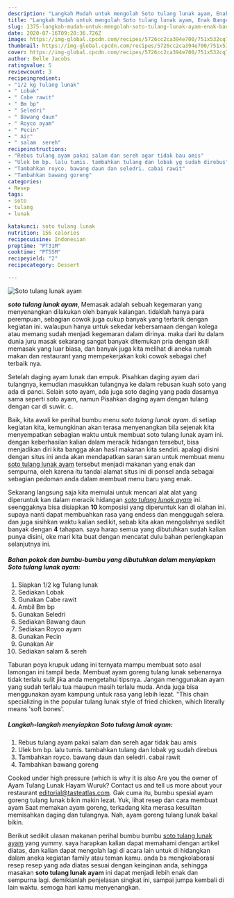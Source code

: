 ```yaml
---
description: "Langkah Mudah untuk mengolah Soto tulang lunak ayam, Enak Banget"
title: "Langkah Mudah untuk mengolah Soto tulang lunak ayam, Enak Banget"
slug: 1375-langkah-mudah-untuk-mengolah-soto-tulang-lunak-ayam-enak-banget
date: 2020-07-16T09:28:36.726Z
image: https://img-global.cpcdn.com/recipes/5726cc2ca394e700/751x532cq70/soto-tulang-lunak-ayam-foto-resep-utama.jpg
thumbnail: https://img-global.cpcdn.com/recipes/5726cc2ca394e700/751x532cq70/soto-tulang-lunak-ayam-foto-resep-utama.jpg
cover: https://img-global.cpcdn.com/recipes/5726cc2ca394e700/751x532cq70/soto-tulang-lunak-ayam-foto-resep-utama.jpg
author: Belle Jacobs
ratingvalue: 5
reviewcount: 3
recipeingredient:
- "1/2 kg Tulang lunak"
- " Lobak"
- " Cabe rawit"
- " Bm bp"
- " Seledri"
- " Bawang daun"
- " Royco ayam"
- " Pecin"
- " Air"
- " salam  sereh"
recipeinstructions:
- "Rebus tulang ayam pakai salam dan sereh agar tidak bau amis"
- "Ulek bm bp. lalu tumis. tambahkan tulang dan lobak yg sudah direbus"
- "Tambahkan royco. bawang daun dan seledri. cabai rawit"
- "Tambahkan bawang goreng"
categories:
- Resep
tags:
- soto
- tulang
- lunak

katakunci: soto tulang lunak 
nutrition: 156 calories
recipecuisine: Indonesian
preptime: "PT31M"
cooktime: "PT55M"
recipeyield: "2"
recipecategory: Dessert

---
```



![Soto tulang lunak ayam](https://img-global.cpcdn.com/recipes/5726cc2ca394e700/751x532cq70/soto-tulang-lunak-ayam-foto-resep-utama.jpg)

<b><i>soto tulang lunak ayam</i></b>, Memasak adalah sebuah kegemaran yang menyenangkan dilakukan oleh banyak kalangan. tidaklah hanya para perempuan, sebagian cowok juga cukup banyak yang tertarik dengan kegiatan ini. walaupun hanya untuk sekedar kebersamaan dengan kolega atau memang sudah menjadi kegemaran dalam dirinya. maka dari itu dalam dunia juru masak sekarang sangat banyak ditemukan pria dengan skill memasak yang luar biasa, dan banyak juga kita melihat di aneka rumah makan dan restaurant yang mempekerjakan koki cowok sebagai chef terbaik nya.

Setelah daging ayam lunak dan empuk. Pisahkan daging ayam dari tulangnya, kemudian masukkan tulangnya ke dalam rebusan kuah soto yang ada di panci. Selain soto ayam, ada juga soto daging yang pada dasarnya sama seperti soto ayam, namun Pisahkan daging ayam dengan tulang dengan car di suwir. c.

Baik, kita awali ke perihal bumbu menu <i>soto tulang lunak ayam</i>. di setiap kegiatan kita, kemungkinan akan terasa menyenangkan bila sejenak kita menyempatkan sebagian waktu untuk membuat soto tulang lunak ayam ini. dengan keberhasilan kalian dalam meracik hidangan tersebut, bisa menjadikan diri kita bangga akan hasil makanan kita sendiri. apalagi disini dengan situs ini anda akan mendapatkan saran saran untuk membuat menu <u>soto tulang lunak ayam</u> tersebut menjadi makanan yang enak dan sempurna, oleh karena itu tandai alamat situs ini di ponsel anda sebagai sebagian pedoman anda dalam membuat menu baru yang enak.


Sekarang langsung saja kita memulai untuk mencari alat alat yang diperuntuk kan dalam meracik hidangan <u><i>soto tulang lunak ayam</i></u> ini. seenggaknya bisa disiapkan <b>10</b> komposisi yang diperuntuk kan di olahan ini. supaya nanti dapat membuahkan rasa yang endess dan menggugah selera. dan juga sisihkan waktu kalian sedikit, sebab kita akan mengolahnya sedikit banyak dengan <b>4</b> tahapan. saya harap semua yang dibutuhkan sudah kalian punya disini, oke mari kita buat dengan mencatat dulu bahan perlengkapan selanjutnya ini.

<!--inarticleads1-->

##### Bahan pokok dan bumbu-bumbu yang dibutuhkan dalam menyiapkan Soto tulang lunak ayam:

1. Siapkan 1/2 kg Tulang lunak
1. Sediakan  Lobak
1. Gunakan  Cabe rawit
1. Ambil  Bm bp
1. Gunakan  Seledri
1. Sediakan  Bawang daun
1. Sediakan  Royco ayam
1. Gunakan  Pecin
1. Gunakan  Air
1. Sediakan  salam &amp; sereh


Taburan poya krupuk udang ini ternyata mampu membuat soto asal lamongan ini tampil beda. Membuat ayam goreng tulang lunak sebenarnya tidak terlalu sulit jika anda mengetahui tipsnya. Jangan menggunakan ayam yang sudah terlalu tua maupun masih terlalu muda. Anda juga bisa menggunakan ayam kampung untuk rasa yang lebih lezat. &#34;This chain specializing in the popular tulang lunak style of fried chicken, which literally means &#39;soft bones&#39;. 

<!--inarticleads2-->

##### Langkah-langkah menyiapkan Soto tulang lunak ayam:

1. Rebus tulang ayam pakai salam dan sereh agar tidak bau amis
1. Ulek bm bp. lalu tumis. tambahkan tulang dan lobak yg sudah direbus
1. Tambahkan royco. bawang daun dan seledri. cabai rawit
1. Tambahkan bawang goreng


Cooked under high pressure (which is why it is also Are you the owner of Ayam Tulang Lunak Hayam Wuruk? Contact us and tell us more about your restaurant editorial@tasteatlas.com. Gak cuma itu, bumbu spesial ayam goreng tulang lunak bikin makin lezat. Yuk, lihat resep dan cara membuat ayam Saat memakan ayam goreng, terkadang kita merasa kesulitan memisahkan daging dan tulangnya. Nah, ayam goreng tulang lunak bakal bikin. 

Berikut sedikit ulasan makanan perihal bumbu bumbu <u>soto tulang lunak ayam</u> yang yummy. saya harapkan kalian dapat memahami dengan artikel diatas, dan kalian dapat mengolah lagi di acara lain untuk di hidangkan dalam aneka kegiatan family atau teman kamu. anda bs mengkolaborasi resep resep yang ada diatas sesuai dengan keinginan anda, sehingga masakan <b>soto tulang lunak ayam</b> ini dapat menjadi lebih enak dan sempurna lagi. demikianlah penjelasan singkat ini, sampai jumpa kembali di lain waktu. semoga hari kamu menyenangkan.
